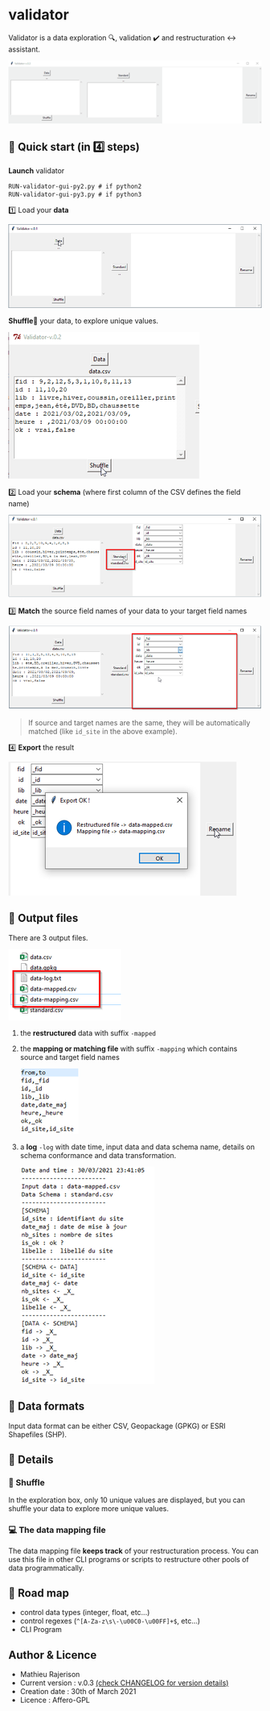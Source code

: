 # validator

Validator is a data exploration 🔍, validation ✔️ and restructuration ↔️ assistant.

![](images/demo.gif)

## 📘 Quick start (in 4️⃣ steps)
**Launch** validator

	RUN-validator-gui-py2.py # if python2
	RUN-validator-gui-py3.py # if python3

1️⃣ Load your **data**

![](images/load-data.png)

 **Shuffle**🔄 your data, to explore unique values.

![](images/demo-shuffle.gif)

2️⃣ Load your **schema** (where first column of the CSV defines the field name)

![](images/standard.png)

3️⃣ **Match** the source field names of your data to your target field names

![](images/match.png)

> If source and target names are the same, they will be automatically matched (like `id_site` in the above example).

4️⃣ **Export** the result

![](images/rename.png)

## 📄 Output files

There are 3 output files.

![](images/exports.png)

1. the **restructured** data with suffix `-mapped`
2. the **mapping or matching file** with suffix `-mapping` which contains source and target field names

	![](images/mapping.png)

3. a **log** `-log` with date time, input data and data schema name, details on schema conformance and data transformation.

	![](images/log.png)

## 📄 Data formats
Input data format can be either CSV, Geopackage (GPKG) or ESRI Shapefiles (SHP).

## 🔎 Details
### 🔄 Shuffle
In the exploration box, only 10 unique values are displayed, but you can shuffle your data to explore more unique values.

### 💻 The data mapping file
The data mapping file **keeps track** of your restructuration process. You can use this file in other CLI programs or scripts to restructure other pools of data programmatically.

## 🚗 Road map
- control data types (integer, float, etc...)
- control regexes (`^[A-Za-z\s\-\u00C0-\u00FF]+$`, etc...)
- CLI Program

## Author & Licence
- Mathieu Rajerison
- Current version : v.0.3 [(check CHANGELOG for version details)](CHANGELOG.md)
- Creation date : 30th of March 2021
- Licence : Affero-GPL


